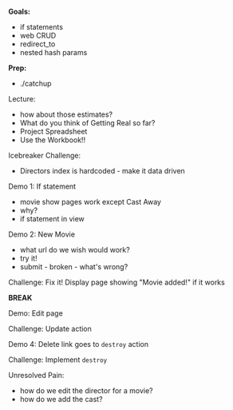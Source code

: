 **Goals:**

- if statements
- web CRUD
- redirect_to
- nested hash params

**Prep:**

- ./catchup

Lecture:
  - how about those estimates?
  - What do you think of Getting Real so far?
  - Project Spreadsheet
  - Use the Workbook!!

Icebreaker Challenge:
  - Directors index is hardcoded - make it data driven


Demo 1: If statement
  - movie show pages work except Cast Away
  - why?
  - if statement in view


Demo 2: New Movie
  - what url do we wish would work?
  - try it!
  - submit - broken - what's wrong?

Challenge: Fix it! Display page showing "Movie added!" if it works

**BREAK**

Demo: Edit page

Challenge: Update action

Demo 4: Delete link goes to `destroy` action

Challenge: Implement `destroy`

Unresolved Pain:
  - how do we edit the director for a movie?
  - how do we add the cast?
